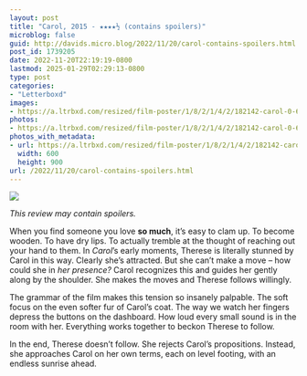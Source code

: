 ```yaml
---
layout: post
title: "Carol, 2015 - ★★★★½ (contains spoilers)"
microblog: false
guid: http://davids.micro.blog/2022/11/20/carol-contains-spoilers.html
post_id: 1739205
date: 2022-11-20T22:19:19-0800
lastmod: 2025-01-29T02:29:13-0800
type: post
categories:
- "Letterboxd"
images:
- https://a.ltrbxd.com/resized/film-poster/1/8/2/1/4/2/182142-carol-0-600-0-900-crop.jpg?v=41ac88b68e
photos:
- https://a.ltrbxd.com/resized/film-poster/1/8/2/1/4/2/182142-carol-0-600-0-900-crop.jpg?v=41ac88b68e
photos_with_metadata:
- url: https://a.ltrbxd.com/resized/film-poster/1/8/2/1/4/2/182142-carol-0-600-0-900-crop.jpg?v=41ac88b68e
  width: 600
  height: 900
url: /2022/11/20/carol-contains-spoilers.html
---
```

<p><img src="https://a.ltrbxd.com/resized/film-poster/1/8/2/1/4/2/182142-carol-0-600-0-900-crop.jpg?v=41ac88b68e"/></p> <p><em>This review may contain spoilers.</em></p> <p>When you find someone you love <b>so much</b>, it’s easy to clam up. To become wooden. To have dry lips. To actually tremble at the thought of reaching out your hand to them. In <i>Carol</i>’s early moments, Therese is literally stunned by Carol in this way. Clearly she’s attracted. But she can’t make a move – how could she in <i>her</i> <i>presence?</i> Carol recognizes this and guides her gently along by the shoulder. She makes the moves and Therese follows willingly.</p><p>The grammar of the film makes this tension so insanely palpable. The soft focus on the even softer fur of Carol’s coat. The way we watch her fingers depress the buttons on the dashboard. How loud every small sound is in the room with her. Everything works together to beckon Therese to follow.</p><p>In the end, Therese doesn’t follow. She rejects Carol’s propositions. Instead, she approaches Carol on her own terms, each on level footing, with an endless sunrise ahead.</p>
